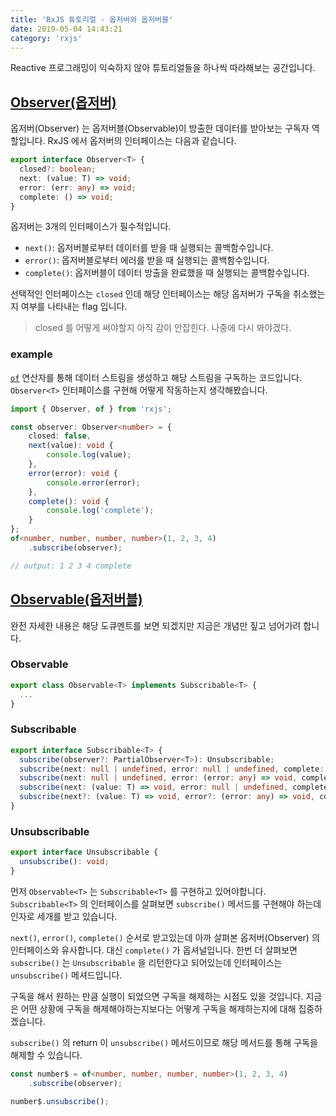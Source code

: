 ```yaml
---
title: 'RxJS 튜토리얼 - 옵저버와 옵저버블'
date: 2019-05-04 14:43:21
category: 'rxjs'
---
```


Reactive 프로그래밍이 익숙하지 않아 튜토리얼들을 하나씩 따라해보는 공간입니다.

## [Observer(옵저버)](http://reactivex.io/rxjs/class/es6/MiscJSDoc.js~ObserverDoc.html)

옵저버(Observer) 는 옵저버블(Observable)이 방출한 데이터를 받아보는 구독자 역할입니다. RxJS 에서 옵저버의 인터페이스는 다음과 같습니다.

```ts
export interface Observer<T> {
  closed?: boolean;
  next: (value: T) => void;
  error: (err: any) => void;
  complete: () => void;
}
```

옵저버는 3개의 인터페이스가 필수적입니다.

* `next()`: 옵저버블로부터 데이터를 받을 때 실행되는 콜백함수입니다.
* `error()`: 옵저버블로부터 에러를 받을 때 실행되는 콜백함수입니다.
* `complete()`: 옵저버블이 데이터 방출을 완료했을 때 실행되는 콜백함수입니다.

선택적인 인터페이스는 `closed` 인데 해당 인터페이스는 해당 옵저버가 구독을 취소했는지 여부를 나타내는 flag 입니다.

> closed 를 어떻게 써야할지 아직 감이 안잡힌다. 나중에 다시 봐야겠다.

### example

[`of`](https://www.learnrxjs.io/operators/creation/of.html) 연산자를 통해 데이터 스트림을 생성하고 해당 스트림을 구독하는 코드입니다.  `Observer<T>` 인터페이스를 구현해 어떻게 작동하는지 생각해봤습니다.

```ts
import { Observer, of } from 'rxjs';

const observer: Observer<number> = {
    closed: false,
    next(value): void {
        console.log(value);
    },
    error(error): void {
        console.error(error);
    },
    complete(): void {
        console.log('complete');
    }
};
of<number, number, number, number>(1, 2, 3, 4)
    .subscribe(observer);

// output: 1 2 3 4 complete
```

## [Observable(옵저버블)](http://reactivex.io/rxjs/class/es6/Observable.js~Observable.html)

완전 자세한 내용은 해당 도큐멘트를 보면 되겠지만 지금은 개념만 짚고 넘어가려 합니다.

### Observable<T>

```ts
export class Observable<T> implements Subscribable<T> {
  ...
}
```

### Subscribable<T>

```ts
export interface Subscribable<T> {
  subscribe(observer?: PartialObserver<T>): Unsubscribable;
  subscribe(next: null | undefined, error: null | undefined, complete: () => void): Unsubscribable;
  subscribe(next: null | undefined, error: (error: any) => void, complete?: () => void): Unsubscribable;
  subscribe(next: (value: T) => void, error: null | undefined, complete: () => void): Unsubscribable;
  subscribe(next?: (value: T) => void, error?: (error: any) => void, complete?: () => void): Unsubscribable;
}
```

### Unsubscribable

```ts
export interface Unsubscribable {
  unsubscribe(): void;
}
```

먼저 `Observable<T>` 는 `Subscribable<T>` 를 구현하고 있어야합니다. `Subscribable<T>` 의 인터페이스를 살펴보면 `subscribe()` 메서드를 구현해야 하는데 인자로 세개를 받고 있습니다.

`next()`, `error()`, `complete()` 순서로 받고있는데 아까 살펴본 옵저버(Observer) 의 인터페이스와 유사합니다. 대신 `complete()` 가 옵셔널입니다. 한번 더 살펴보면 `subscribe()` 는 `Unsubscribable` 을 리턴한다고 되어있는데 인터페이스는 `unsubscribe()` 메셔드입니다.

구독을 해서 원하는 만큼 실행이 되었으면 구독을 해제하는 시점도 있을 것입니다. 지금은 어떤 상황에 구독을 해제해야하는지보다는 어떻게 구독을 해제하는지에 대해 집중하겠습니다.

`subscribe()` 의 return 이 `unsubscribe()` 메서드이므로 해당 메서드를 통해 구독을 해제할 수 있습니다.

```ts
const number$ = of<number, number, number, number>(1, 2, 3, 4)
    .subscribe(observer);

number$.unsubscribe();
```
